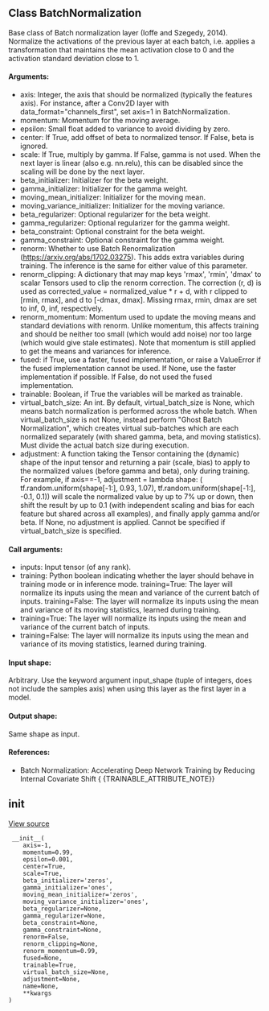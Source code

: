 ## Class BatchNormalization
Base class of Batch normalization layer (Ioffe and Szegedy, 2014).
Normalize the activations of the previous layer at each batch, i.e. applies a transformation that maintains the mean activation close to 0 and the activation standard deviation close to 1.
#### Arguments:
- axis: Integer, the axis that should be normalized (typically the features axis). For instance, after a Conv2D layer with data_format="channels_first", set axis=1 in BatchNormalization.
- momentum: Momentum for the moving average.
- epsilon: Small float added to variance to avoid dividing by zero.
- center: If True, add offset of beta to normalized tensor. If False, beta is ignored.
- scale: If True, multiply by gamma. If False, gamma is not used. When the next layer is linear (also e.g. nn.relu), this can be disabled since the scaling will be done by the next layer.
- beta_initializer: Initializer for the beta weight.
- gamma_initializer: Initializer for the gamma weight.
- moving_mean_initializer: Initializer for the moving mean.
- moving_variance_initializer: Initializer for the moving variance.
- beta_regularizer: Optional regularizer for the beta weight.
- gamma_regularizer: Optional regularizer for the gamma weight.
- beta_constraint: Optional constraint for the beta weight.
- gamma_constraint: Optional constraint for the gamma weight.
- renorm: Whether to use Batch Renormalization (https://arxiv.org/abs/1702.03275). This adds extra variables during training. The inference is the same for either value of this parameter.
- renorm_clipping: A dictionary that may map keys 'rmax', 'rmin', 'dmax' to scalar Tensors used to clip the renorm correction. The correction (r, d) is used as corrected_value = normalized_value * r + d, with r clipped to [rmin, rmax], and d to [-dmax, dmax]. Missing rmax, rmin, dmax are set to inf, 0, inf, respectively.
- renorm_momentum: Momentum used to update the moving means and standard deviations with renorm. Unlike momentum, this affects training and should be neither too small (which would add noise) nor too large (which would give stale estimates). Note that momentum is still applied to get the means and variances for inference.
- fused: if True, use a faster, fused implementation, or raise a ValueError if the fused implementation cannot be used. If None, use the faster implementation if possible. If False, do not used the fused implementation.
- trainable: Boolean, if True the variables will be marked as trainable.
- virtual_batch_size: An int. By default, virtual_batch_size is None, which means batch normalization is performed across the whole batch. When virtual_batch_size is not None, instead perform "Ghost Batch Normalization", which creates virtual sub-batches which are each normalized separately (with shared gamma, beta, and moving statistics). Must divide the actual batch size during execution.
- adjustment: A function taking the Tensor containing the (dynamic) shape of the input tensor and returning a pair (scale, bias) to apply to the normalized values (before gamma and beta), only during training. For example, if axis==-1, adjustment = lambda shape: ( tf.random.uniform(shape[-1:], 0.93, 1.07), tf.random.uniform(shape[-1:], -0.1, 0.1)) will scale the normalized value by up to 7% up or down, then shift the result by up to 0.1 (with independent scaling and bias for each feature but shared across all examples), and finally apply gamma and/or beta. If None, no adjustment is applied. Cannot be specified if virtual_batch_size is specified.
#### Call arguments:
- inputs: Input tensor (of any rank).
- training: Python boolean indicating whether the layer should behave in training mode or in inference mode.
training=True: The layer will normalize its inputs using the mean and variance of the current batch of inputs.
training=False: The layer will normalize its inputs using the mean and variance of its moving statistics, learned during training.
- training=True: The layer will normalize its inputs using the mean and variance of the current batch of inputs.
- training=False: The layer will normalize its inputs using the mean and variance of its moving statistics, learned during training.
#### Input shape:
Arbitrary. Use the keyword argument input_shape (tuple of integers, does not include the samples axis) when using this layer as the first layer in a model.
#### Output shape:
Same shape as input.
#### References:
- Batch Normalization: Accelerating Deep Network Training by Reducing Internal Covariate Shift
{ {TRAINABLE_ATTRIBUTE_NOTE}}
## __init__
[View source](https://github.com/tensorflow/tensorflow/blob/r2.0/tensorflow/python/keras/layers/normalization.py#L138-L209)


```
 __init__(
    axis=-1,
    momentum=0.99,
    epsilon=0.001,
    center=True,
    scale=True,
    beta_initializer='zeros',
    gamma_initializer='ones',
    moving_mean_initializer='zeros',
    moving_variance_initializer='ones',
    beta_regularizer=None,
    gamma_regularizer=None,
    beta_constraint=None,
    gamma_constraint=None,
    renorm=False,
    renorm_clipping=None,
    renorm_momentum=0.99,
    fused=None,
    trainable=True,
    virtual_batch_size=None,
    adjustment=None,
    name=None,
    **kwargs
)
```

